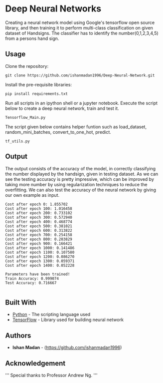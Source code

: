 # Deep Neural Networks

Creating a neural network model using Google's tensorflow open source library, and then training it to perform multi-class classification on given dataset of Handsigns. The classifier has to identify the number(0,1,2,3,4,5) from a persons hand sign.


## Usage

Clone the repository:

```
git clone https://github.com/ishanmadan1996/Deep-Neural-Network.git
```

Install the pre-requisite libraries:

```
pip install requirements.txt
```

Run all scripts in an ipython shell or a jupyter notebook.
Execute the script below to create a deep neural network, train and test it.
```
Tensorflow_Main.py
```

The script given below contains helper funtion such as load_dataset, random_mini_batches, convert_to_one_hot, predict.
```
tf_utils.py
```

## Output
The output consists of the accuracy of the model, in correctly classifying the number displayed by the handsign, given in testing dataset. As we can see the testing accuracy is pretty impressive, which can be improved by taking more number by using regularization techniques to reduce the overfitting. We can also test the accuracy of the neural network by giving our own example as input.

```
Cost after epoch 0: 1.855702
Cost after epoch 100: 1.016458
Cost after epoch 200: 0.733102
Cost after epoch 300: 0.572940
Cost after epoch 400: 0.468774
Cost after epoch 500: 0.381021
Cost after epoch 600: 0.313822
Cost after epoch 700: 0.254158
Cost after epoch 800: 0.203829
Cost after epoch 900: 0.166421
Cost after epoch 1000: 0.141486
Cost after epoch 1100: 0.107580
Cost after epoch 1200: 0.086270
Cost after epoch 1300: 0.059371
Cost after epoch 1400: 0.052228

Parameters have been trained!
Train Accuracy: 0.999074
Test Accuracy: 0.716667


```

## Built With

* [Python](https://www.python.org/doc/) - The scripting language used
* [TensorFlow](https://www.tensorflow.org/get_started/) - Library used for building neural network

## Authors

* **Ishan Madan** - (https://github.com/ishanmadan1996)

## Acknowledgement

'''
Special thanks to Professor Andrew Ng.
'''


